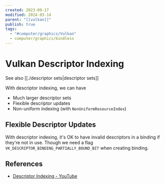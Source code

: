 ```yaml
---
created: 2023-09-17
modified: 2024-03-14
parent: "[[vulkan]]"
publish: true
tags:
  - "#computer/graphics/Vulkan"
  - computer/graphics/bindless
---
```


# Vulkan Descriptor Indexing
See also [[./descriptor sets|descriptor sets]]

With descriptor indexing, we can have
- Much larger descriptor sets
- Flexible descriptor updates
- Non-uniform indexing (with `NonUniformResourceIndex`)

## Flexible Descriptor Updates
With descriptor indexing, it's OK to have invalid descriptors in a binding if they're not in use. Though we need a flag `VK_DESCRIPTOR_BINDING_PARTIALLY_BOUND_BIT` when creating binding.

## References
- [Descriptor Indexing - YouTube](https://www.youtube.com/watch?v=rlboWNpaM7Q)